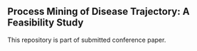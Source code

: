 ## Process Mining of Disease Trajectory: A Feasibility Study
This repository is part of submitted conference paper.
